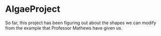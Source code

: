 AlgaeProject
==============
So far, this project has been figuring out about the shapes we can modify from the example that 
Professor Mathews have given us.
